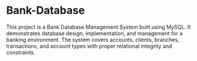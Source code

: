 # Bank-Database
This project is a Bank Database Management System built using MySQL. It demonstrates database design, implementation, and management for a banking environment. The system covers accounts, clients, branches, transactions, and account types with proper relational integrity and constraints.
